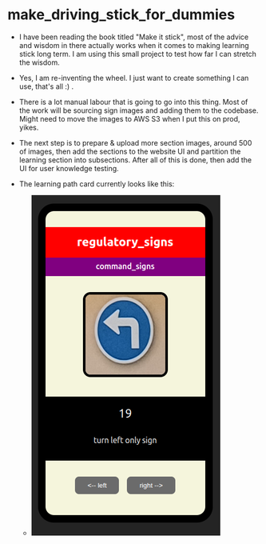 # make_driving_stick_for_dummies
  - I have been reading the book titled "Make it stick", most of the advice and wisdom in there actually works when it comes to making learning stick long term. I am using this small project to test how far I can stretch the wisdom.

  - Yes, I am re-inventing the wheel. I just want to create something I can use, that's all :) .

  - There is a lot manual labour that is going to go into this thing. Most of the work will be sourcing sign images and adding them to the codebase. Might need to move the images to AWS S3 when I put this on prod, yikes.

  - The next step is to prepare & upload more section images, around 500 of images, then add the sections to the website UI and partition the learning section into subsections. After all of this is done, then add the UI for user knowledge testing.

- The learning path card currently looks like this:

  - ![Alt text](./src/assets/screenshots/main_screenshot.png)